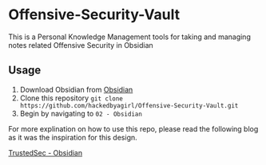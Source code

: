 # Offensive-Security-Vault
This is a Personal Knowledge Management tools for taking and managing notes related Offensive Security in Obsidian


## Usage
1. Download Obsidian from [Obsidian](https://obsidian.md)
2. Clone this repository
`git clone https://github.com/hackedbyagirl/Offensive-Security-Vault.git`
3. Begin by navigating to `02 - Obsidian`

For more explination on how to use this repo, please read the following blog as it was the inspiration for this design.

[TrustedSec - Obsidian](https://www.trustedsec.com/blog/obsidian-taming-a-collective-consciousness/)
